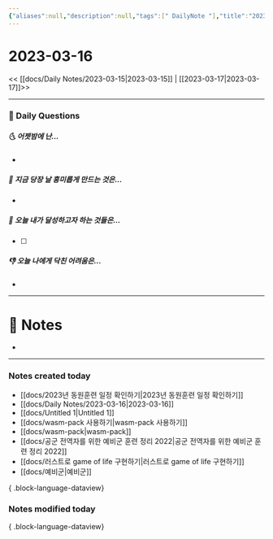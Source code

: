 ```yaml
---
{"aliases":null,"description":null,"tags":[" DailyNote "],"title":"2023-03-16","created":"2023-03-16T09:02:24","updated":"2023-07-15T21:30:20","dg-publish":true,"permalink":"/docs/Daily Notes/2023-03-16/","dgPassFrontmatter":true}
---
```



# 2023-03-16

<< [[docs/Daily Notes/2023-03-15\|2023-03-15]] | [[2023-03-17\|2023-03-17]]>>

---

### 📅 Daily Questions

##### 🌜 어젯밤에 난...

- 

##### 🙌 지금 당장 날 흥미롭게 만드는 것은...

- 

##### 🚀 오늘 내가 달성하고자 하는 것들은...

- [ ] 

##### 👎 오늘 나에게 닥친 어려움은...

- 

---

# 📝 Notes

- 

---

### Notes created today

- [[docs/2023년 동원훈련 일정 확인하기\|2023년 동원훈련 일정 확인하기]]
- [[docs/Daily Notes/2023-03-16\|2023-03-16]]
- [[docs/Untitled 1\|Untitled 1]]
- [[docs/wasm-pack 사용하기\|wasm-pack 사용하기]]
- [[docs/wasm-pack\|wasm-pack]]
- [[docs/공군 전역자를 위한 예비군 훈련 정리 2022\|공군 전역자를 위한 예비군 훈련 정리 2022]]
- [[docs/러스트로 game of life 구현하기\|러스트로 game of life 구현하기]]
- [[docs/예비군\|예비군]]

{ .block-language-dataview}

### Notes modified today


{ .block-language-dataview}
